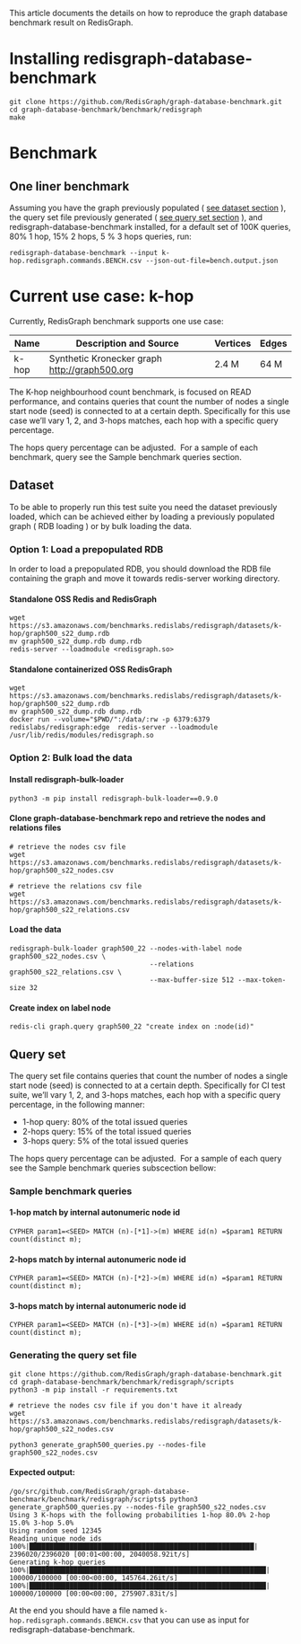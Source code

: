 
This article documents the details on how to reproduce the graph database benchmark result on RedisGraph.

# Installing redisgraph-database-benchmark

```
git clone https://github.com/RedisGraph/graph-database-benchmark.git
cd graph-database-benchmark/benchmark/redisgraph
make
```

# Benchmark
## One liner benchmark 

Assuming you have the graph previously populated ( [see dataset section](#dataset) ), the query set file previously generated ( [see query set section](#query-set) ), and  redisgraph-database-benchmark installed, for a default set of 100K queries,  80% 1 hop, 15% 2 hops, 5 % 3 hops queries, run:
```
redisgraph-database-benchmark --input k-hop.redisgraph.commands.BENCH.csv --json-out-file=bench.output.json
```

# Current use case: k-hop

Currently, RedisGraph benchmark supports one use case:

Name | Description and Source | Vertices | Edges
-- | -- | -- | --
k-hop | Synthetic Kronecker graph http://graph500.org | 2.4 M | 64 M

The K-hop neighbourhood count benchmark, is focused on READ performance, and contains queries that count the number of nodes a single start node (seed) is connected to at a certain depth. Specifically for this use case we’ll vary 1, 2, and 3-hops matches, each hop with a specific query percentage.  

The hops query percentage can be adjusted.  For a sample of each benchmark, query see the Sample benchmark queries section.


## Dataset
To be able to properly run this test suite you need the dataset previously loaded, which can be achieved either by loading a previously populated graph ( RDB loading ) or by bulk loading the data.  

### Option 1: Load a prepopulated RDB

In order to load a prepopulated RDB, you should download the  RDB file containing the graph and move it towards redis-server working directory.

#### Standalone OSS Redis and RedisGraph
```
wget https://s3.amazonaws.com/benchmarks.redislabs/redisgraph/datasets/k-hop/graph500_s22_dump.rdb 
mv graph500_s22_dump.rdb dump.rdb
redis-server --loadmodule <redisgraph.so>
```
#### Standalone containerized OSS RedisGraph
```
wget https://s3.amazonaws.com/benchmarks.redislabs/redisgraph/datasets/k-hop/graph500_s22_dump.rdb
mv graph500_s22_dump.rdb dump.rdb
docker run --volume="$PWD/":/data/:rw -p 6379:6379 redislabs/redisgraph:edge  redis-server --loadmodule /usr/lib/redis/modules/redisgraph.so
```

### Option 2: Bulk load the data

#### Install redisgraph-bulk-loader
```
python3 -m pip install redisgraph-bulk-loader==0.9.0
```

#### Clone  graph-database-benchmark repo and retrieve the nodes and relations files 
```
# retrieve the nodes csv file
wget https://s3.amazonaws.com/benchmarks.redislabs/redisgraph/datasets/k-hop/graph500_s22_nodes.csv

# retrieve the relations csv file
wget https://s3.amazonaws.com/benchmarks.redislabs/redisgraph/datasets/k-hop/graph500_s22_relations.csv
```

#### Load the data 
```
redisgraph-bulk-loader graph500_22 --nodes-with-label node graph500_s22_nodes.csv \
                                   --relations graph500_s22_relations.csv \
                                   --max-buffer-size 512 --max-token-size 32
```

#### Create index on label node
```
redis-cli graph.query graph500_22 "create index on :node(id)"
```

## Query set

The query set file contains queries that count the number of nodes a single start node (seed) is connected to at a certain depth. Specifically for CI test suite, we’ll vary 1, 2, and 3-hops matches, each hop with a specific query percentage, in the following manner:

- 1-hop query: 80% of the total issued queries
- 2-hops query: 15% of the total issued queries
- 3-hops query: 5% of the total issued queries

The hops query percentage can be adjusted.  For a sample of each query see the Sample benchmark queries subscection bellow:

### Sample benchmark queries

#### 1-hop match by internal autonumeric node id
```
CYPHER param1=<SEED> MATCH (n)-[*1]->(m) WHERE id(n) =$param1 RETURN count(distinct m);
```

#### 2-hops match by internal autonumeric node id
```
CYPHER param1=<SEED> MATCH (n)-[*2]->(m) WHERE id(n) =$param1 RETURN count(distinct m);
```

#### 3-hops match by internal autonumeric node id
```
CYPHER param1=<SEED> MATCH (n)-[*3]->(m) WHERE id(n) =$param1 RETURN count(distinct m);
```

### Generating the query set file

```
git clone https://github.com/RedisGraph/graph-database-benchmark.git
cd graph-database-benchmark/benchmark/redisgraph/scripts
python3 -m pip install -r requirements.txt

# retrieve the nodes csv file if you don't have it already
wget https://s3.amazonaws.com/benchmarks.redislabs/redisgraph/datasets/k-hop/graph500_s22_nodes.csv

python3 generate_graph500_queries.py --nodes-file graph500_s22_nodes.csv
```

#### Expected output:
```
/go/src/github.com/RedisGraph/graph-database-benchmark/benchmark/redisgraph/scripts$ python3 generate_graph500_queries.py --nodes-file graph500_s22_nodes.csv
Using 3 K-hops with the following probabilities 1-hop 80.0% 2-hop 15.0% 3-hop 5.0%
Using random seed 12345
Reading unique node ids
100%|████████████████████████████████████████████████████████| 2396020/2396020 [00:01<00:00, 2040058.92it/s]
Generating k-hop queries
100%|███████████████████████████████████████████████████████████| 100000/100000 [00:00<00:00, 145764.26it/s]
100%|███████████████████████████████████████████████████████████| 100000/100000 [00:00<00:00, 275907.83it/s]
```

At the end you should have a file named `k-hop.redisgraph.commands.BENCH.csv` that you can use as input for redisgraph-database-benchmark.